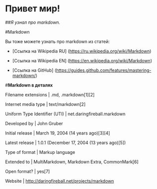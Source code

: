 # **Привет мир!**

##*Я узнал про markdown.*

 

#Markdown

Вы тоже можете узнать про markdown из статей:

* [Ссылка на Wikipedia RU] (https://ru.wikipedia.org/wiki/Markdown)

* [Ссылка на Wikipedia EN] (https://en.wikipedia.org/wiki/Markdown)

* [Ссылка на GitHub] (https://guides.github.com/features/mastering-markdown/)

 

#**Markdown в деталях**

Filename extensions | .md, .markdown[1][2]

Internet media type | text/markdown[2]

Uniform Type Identifier (UTI) | net.daringfireball.markdown

Developed by | John Gruber

Initial release | March 19, 2004 (14 years ago)[3][4]

Latest release | 1.0.1 (December 17, 2004 (13 years ago)[5])

Type of format | Markup language

Extended to | MultiMarkdown, Markdown Extra, CommonMark[6]

Open format? | yes[7]

Website | http://daringfireball.net/projects/markdown